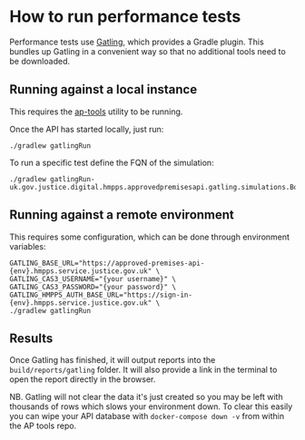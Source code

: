 # How to run performance tests

Performance tests use [Gatling](https://gatling.io), which provides a Gradle
plugin. This bundles up Gatling in a convenient way so that no additional tools
need to be downloaded.

## Running against a local instance

This requires the
[ap-tools](https://github.com/ministryofjustice/hmpps-approved-premises-tools)
utility to be running.

Once the API has started locally, just run:

```shell
./gradlew gatlingRun
```

To run a specific test define the FQN of the simulation:

```shell
./gradlew gatlingRun-uk.gov.justice.digital.hmpps.approvedpremisesapi.gatling.simulations.BookingsTimeSimulation```
```

## Running against a remote environment

This requires some configuration, which can be done through environment
variables:

```shell
GATLING_BASE_URL="https://approved-premises-api-{env}.hmpps.service.justice.gov.uk" \
GATLING_CAS3_USERNAME="{your username}" \
GATLING_CAS3_PASSWORD="{your password}" \
GATLING_HMPPS_AUTH_BASE_URL="https://sign-in-{env}.hmpps.service.justice.gov.uk" \
./gradlew gatlingRun
```

## Results

Once Gatling has finished, it will output reports into the
`build/reports/gatling` folder. It will also provide a link in the terminal to
open the report directly in the browser.

NB. Gatling will not clear the data it's just created so you may be left with
thousands of rows which slows your environment down. To clear this easily you
can wipe your API database with `docker-compose down -v` from within the AP
tools repo.
